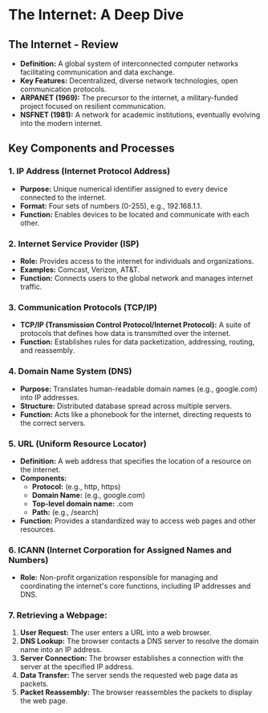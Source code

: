 
# The Internet: A Deep Dive

## The Internet - Review

* **Definition:** A global system of interconnected computer networks facilitating communication and data exchange.
* **Key Features:** Decentralized, diverse network technologies, open communication protocols.
* **ARPANET (1969):** The precursor to the internet, a military-funded project focused on resilient communication.
* **NSFNET (1981):** A network for academic institutions, eventually evolving into the modern internet.

## Key Components and Processes

### 1. IP Address (Internet Protocol Address)

* **Purpose:**  Unique numerical identifier assigned to every device connected to the internet.
* **Format:** Four sets of numbers (0-255), e.g., 192.168.1.1.
* **Function:** Enables devices to be located and communicate with each other.

### 2. Internet Service Provider (ISP)

* **Role:**  Provides access to the internet for individuals and organizations.
* **Examples:** Comcast, Verizon, AT&T.
* **Function:**  Connects users to the global network and manages internet traffic.

### 3. Communication Protocols (TCP/IP)

* **TCP/IP (Transmission Control Protocol/Internet Protocol):**  A suite of protocols that defines how data is transmitted over the internet.
* **Function:**  Establishes rules for data packetization, addressing, routing, and reassembly.

### 4. Domain Name System (DNS)

* **Purpose:** Translates human-readable domain names (e.g., google.com) into IP addresses.
* **Structure:**  Distributed database spread across multiple servers.
* **Function:**  Acts like a phonebook for the internet, directing requests to the correct servers.

### 5. URL (Uniform Resource Locator)

* **Definition:**  A web address that specifies the location of a resource on the internet.
* **Components:**
    * **Protocol:** (e.g., http, https)
    * **Domain Name:** (e.g., google.com)
    *  **Top-level domain name:** .com
    * **Path:** (e.g., /search)
* **Function:**  Provides a standardized way to access web pages and other resources.

### 6. ICANN (Internet Corporation for Assigned Names and Numbers)

* **Role:**  Non-profit organization responsible for managing and coordinating the internet's core functions, including IP addresses and DNS.

### 7. Retrieving a Webpage:

1. **User Request:** The user enters a URL into a web browser.
2. **DNS Lookup:**  The browser contacts a DNS server to resolve the domain name into an IP address.
3. **Server Connection:** The browser establishes a connection with the server at the specified IP address.
4. **Data Transfer:** The server sends the requested web page data as packets.
5. **Packet Reassembly:** The browser reassembles the packets to display the web page.
